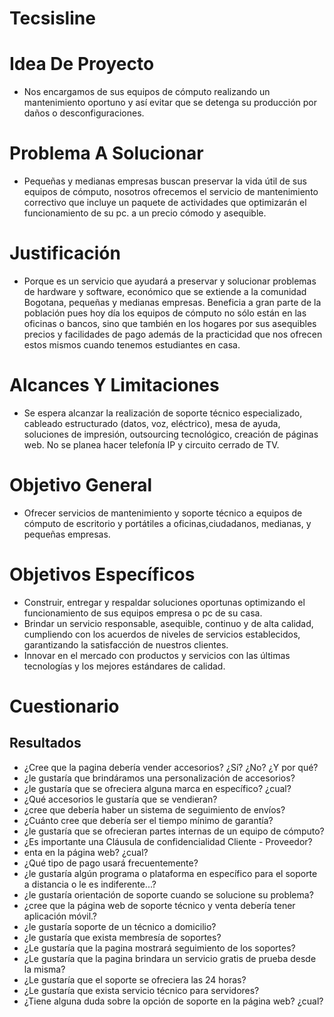 # Tecsisline

# Idea De Proyecto

- Nos encargamos de sus equipos de cómputo realizando un mantenimiento oportuno y así evitar que se detenga su producción por daños o desconfiguraciones. 

# Problema A Solucionar
- Pequeñas y medianas empresas buscan preservar la vida útil de sus equipos de cómputo, nosotros ofrecemos el servicio de mantenimiento correctivo que incluye un paquete de actividades que optimizarán el funcionamiento de su pc. a un precio cómodo y asequible. 

# Justificación
- Porque es un servicio que ayudará a preservar y solucionar problemas de hardware y software, económico que se extiende a la comunidad Bogotana, pequeñas y medianas empresas.
Beneficia a gran parte de la población pues hoy día los equipos de cómputo no sólo están en las oficinas o bancos, sino que también en los hogares por sus asequibles precios y facilidades de pago además de la practicidad que nos ofrecen estos mismos cuando tenemos estudiantes en casa.

# Alcances Y Limitaciones 

- Se espera alcanzar la realización de soporte técnico especializado, cableado estructurado (datos, voz, eléctrico), mesa de ayuda, soluciones de impresión, outsourcing tecnológico, creación de páginas web. No se planea hacer telefonía IP y circuito cerrado de TV.

# Objetivo General

- Ofrecer servicios de mantenimiento y soporte técnico a equipos de cómputo de escritorio y portátiles a oficinas,ciudadanos, medianas, y pequeñas empresas.

# Objetivos Específicos
- Construir, entregar y respaldar soluciones oportunas optimizando el funcionamiento de sus equipos empresa o pc de su casa.
- Brindar un servicio responsable, asequible, continuo y de alta calidad, cumpliendo con los acuerdos de niveles de servicios establecidos, garantizando la satisfacción de nuestros clientes.
- Innovar en el mercado con productos y servicios con las últimas tecnologías y los mejores estándares de calidad.

# Cuestionario

## Resultados

- ¿Cree que la pagina debería vender accesorios? ¿Sí? ¿No? ¿Y por qué?
- ¿le gustaría que brindáramos una personalización de accesorios?
- ¿le gustaría que se ofreciera alguna marca en específico? ¿cual?
- ¿Qué accesorios le gustaría que se vendieran?
- ¿cree que debería haber un sistema de seguimiento de envíos?
- ¿Cuánto cree que debería ser el tiempo mínimo de garantía?
- ¿le gustaría que se ofrecieran partes internas de un equipo de cómputo?
- ¿Es importante una Cláusula de confidencialidad Cliente - Proveedor?
- enta en la página web? ¿cual?
- ¿Qué tipo de pago usará frecuentemente?
- ¿le gustaría algún programa o plataforma en específico para el soporte a distancia o le es indiferente...?
- ¿le gustaría orientación de soporte cuando se solucione su problema?
- ¿cree que la página web de soporte técnico y venta debería tener aplicación móvil.?
- ¿le gustaría soporte de un técnico a domicilio?
- ¿le gustaría que exista membresía de soportes?
- ¿Le gustaría que la pagina mostrará seguimiento de los soportes?
- ¿Le gustaría que la pagina brindara un servicio gratis de prueba desde la misma?
- ¿Le gustaría que el soporte se ofreciera las 24 horas?
- ¿Le gustaría que exista servicio técnico para servidores?
- ¿Tiene alguna duda sobre la opción de soporte en la página web? ¿cual?